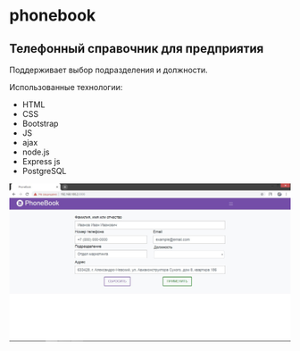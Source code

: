# phonebook

## Телефонный справочник для предприятия

Поддерживает выбор подразделения и должности.

Использованные технологии:
* HTML
* CSS
* Bootstrap
* JS
* ajax
* node.js
* Express js
* PostgreSQL

![PhoneBook Screenshot](./phonebook.jpg)
